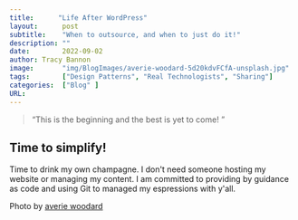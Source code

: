 ```yaml
---
title:      "Life After WordPress"
layout:      post 
subtitle:    "When to outsource, and when to just do it!"
description: ""
date:        2022-09-02
author: Tracy Bannon
image:       "img/BlogImages/averie-woodard-5d20kdvFCfA-unsplash.jpg"
tags:        ["Design Patterns", "Real Technologists", "Sharing"]
categories:  ["Blog" ]
URL: 
---
```

> “This is the beginning and the best is yet to come! ”


## Time to simplify! 
Time to drink my own champagne.  I don't need someone hosting my website or managing my content.  I am committed to providing by guidance as code and using Git to managed my espressions with y'all.  

Photo by [averie woodard](https://unsplash.com/@averieclaire?utm_source=unsplash&utm_medium=referral&utm_content=creditCopyText)


